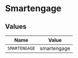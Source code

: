 # Smartengage


## Values

| Name          | Value         |
| ------------- | ------------- |
| `SMARTENGAGE` | smartengage   |